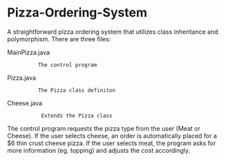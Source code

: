 # Pizza-Ordering-System
A straightforward pizza ordering system that utilizes class inheritance and polymorphism. There are three files:

MainPizza.java
          
              The control program

Pizza.java

              The Pizza class definiton
              
Cheese.java

               Extends the Pizza class

The control program requests the pizza type from the user (Meat or Cheese).
If the user selects cheese, an order is automatically placed for a $6 thin crust cheese pizza.
If the user selects meat, the program asks for more information (eg. topping) and adjusts the cost accordingly.
